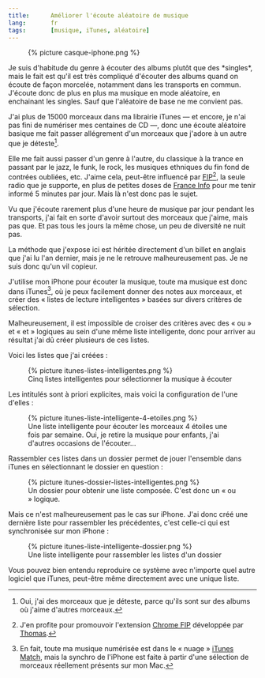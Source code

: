 ```yaml
---
title:      Améliorer l'écoute aléatoire de musique
lang:       fr
tags:       [musique, iTunes, aléatoire]
---
```


<figure>
  {% picture casque-iphone.png %}
</figure>
Je suis d'habitude du genre à écouter des albums plutôt que des *singles*, mais le fait est qu'il est très compliqué d'écouter des albums quand on écoute de façon morcelée, notamment dans les transports en commun. J'écoute donc de plus en plus ma musique en mode aléatoire, en enchainant les singles. Sauf que l'aléatoire de base ne me convient pas.

J'ai plus de 15000 morceaux dans ma librairie iTunes — et encore, je n'ai pas fini de numériser mes centaines de CD —, donc une écoute aléatoire basique me fait passer allégrement d'un morceaux que j'adore à un autre que je déteste[^1].

Elle me fait aussi passer d'un genre à l'autre, du classique à la trance en passant par le jazz, le funk, le rock, les musiques ethniques du fin fond de contrées oubliées, etc. J'aime cela, peut-être influencé par [FIP](http://www.fipradio.fr/)[^2], la seule radio que je supporte, en plus de petites doses de [France Info](http://www.franceinfo.fr/) pour me tenir informé 5 minutes par jour. Mais là n'est donc pas le sujet.

Vu que j'écoute rarement plus d'une heure de musique par jour pendant les transports,  j'ai fait en sorte d'avoir surtout des morceaux que j'aime, mais pas que. Et pas tous les jours la même chose, un peu de diversité ne nuit pas.

La méthode que j'expose ici est héritée directement d'un billet en anglais que j'ai lu l'an dernier, mais je ne le retrouve malheureusement pas. Je ne suis donc qu'un vil copieur.

J'utilise mon iPhone pour écouter la musique, toute ma musique est donc dans iTunes[^3], où je peux facilement donner des notes aux morceaux, et créer des « listes de lecture intelligentes » basées sur divers critères de sélection.

Malheureusement, il est impossible de croiser des critères avec des « ou » et « et » logiques au sein d'une même liste intelligente, donc pour arriver au résultat j'ai dû créer plusieurs de ces listes.

Voici les listes que j'ai créées :

<figure>
  {% picture itunes-listes-intelligentes.png %}
  <figcaption>
  Cinq listes intelligentes pour sélectionner la musique à écouter
  </figcaption>
</figure>

Les intitulés sont à priori explicites, mais voici la configuration de l'une d'elles :

<figure>
  {% picture itunes-liste-intelligente-4-etoiles.png %}
  <figcaption>
  Une liste intelligente pour écouter les morceaux 4 étoiles une fois par semaine. Oui, je retire la musique pour enfants, j'ai d'autres occasions de l'écouter…
  </figcaption>
</figure>

Rassembler ces listes dans un dossier permet de jouer l'ensemble dans iTunes en sélectionnant le dossier en question :

<figure>
  {% picture itunes-dossier-listes-intelligentes.png %}
  <figcaption>
  Un dossier pour obtenir une liste composée. C'est donc un « ou » logique.
  </figcaption>
</figure>

Mais ce n'est malheureusement pas le cas sur iPhone. J'ai donc créé une dernière liste pour rassembler les précédentes, c'est celle-ci qui est synchronisée sur mon iPhone :

<figure>
  {% picture itunes-liste-intelligente-dossier.png %}
  <figcaption>
  Une liste intelligente pour rassembler les listes d'un dossier
  </figcaption>
</figure>

Vous pouvez bien entendu reproduire ce système avec n'importe quel autre logiciel que iTunes, peut-être même directement avec une unique liste.

[^1]: Oui, j'ai des morceaux que je déteste, parce qu'ils sont sur des albums où j'aime d'autres morceaux.

[^2]: J'en profite pour promouvoir l'extension [Chrome FIP](https://github.com/oncletom/chrome-fip) développée par [Thomas](https://oncletom.io/).

[^3]: En fait, toute ma musique numérisée est dans le « nuage » [iTunes Match](http://www.apple.com/fr/itunes/itunes-match/), mais la synchro de l'iPhone est faite à partir d'une sélection de morceaux réellement présents sur mon Mac.
